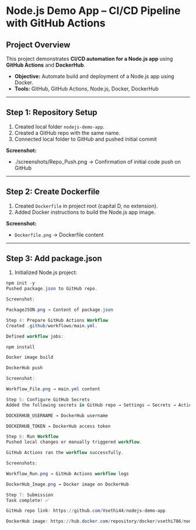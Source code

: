 # Node.js Demo App – CI/CD Pipeline with GitHub Actions

## Project Overview
This project demonstrates **CI/CD automation for a Node.js app** using **GitHub Actions** and **DockerHub**.  
- **Objective:** Automate build and deployment of a Node.js app using Docker.  
- **Tools:** GitHub, GitHub Actions, Node.js, Docker, DockerHub  

---

## Step 1: Repository Setup
1. Created local folder `nodejs-demo-app`.  
2. Created a GitHub repo with the same name.  
3. Connected local folder to GitHub and pushed initial commit 

**Screenshot:**  
- ./screenshots/Repo_Push.png → Confirmation of initial code push on GitHub  

---

## Step 2: Create Dockerfile
1. Created `Dockerfile` in project root (capital D, no extension).  
2. Added Docker instructions to build the Node.js app image.  

**Screenshot:**  
- `Dockerfile.png` → Dockerfile content  

---

## Step 3: Add package.json
1. Initialized Node.js project:  
```powershell
npm init -y
Pushed package.json to GitHub repo.

Screenshot:

PackageJSON.png → Content of package.json

Step 4: Prepare GitHub Actions Workflow
Created .github/workflows/main.yml.

Defined workflow jobs:

npm install

Docker image build

DockerHub push

Screenshot:

Workflow_File.png → main.yml content

Step 5: Configure GitHub Secrets
Added the following secrets in GitHub repo → Settings → Secrets → Actions:

DOCKERHUB_USERNAME → DockerHub username

DOCKERHUB_TOKEN → DockerHub access token

Step 6: Run Workflow
Pushed local changes or manually triggered workflow.

GitHub Actions ran the workflow successfully.

Screenshots:

Workflow_Run.png → GitHub Actions workflow logs

DockerHub_Image.png → Docker image on DockerHub

Step 7: Submission
Task complete! ✅

GitHub repo link: https://github.com/Vsethi44/nodejs-demo-app

DockerHub image: https://hub.docker.com/repository/docker/vsethi786/nodejs-demo-app/general